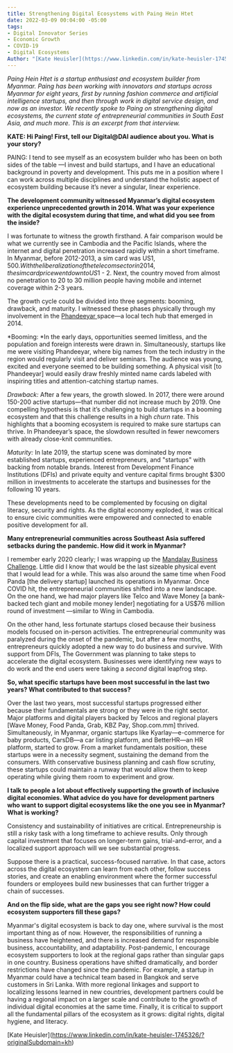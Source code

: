 ```yaml
---
title: Strengthening Digital Ecosystems with Paing Hein Htet
date: 2022-03-09 00:04:00 -05:00
tags:
- Digital Innovator Series
- Economic Growth
- COVID-19
- Digital Ecosystems
Author: "[Kate Heuisler](https://www.linkedin.com/in/kate-heuisler-1745326/?originalSubdomain=kh)"
---
```


*Paing Hein Htet is a startup enthusiast and ecosystem builder from Myanmar. Paing has been working with innovators and startups across Myanmar for eight years, first by running fashion commerce and artificial intelligence startups, and then through work in digital service design, and now as an investor. We recently spoke to Paing on strengthening digital ecosystems, the current state of entrepreneurial communities in South East Asia, and much more. This is an excerpt from that interview.*

<!--more-->

**KATE: Hi Paing! First, tell our Digital@DAI audience about you. What is your story?**

PAING: I tend to see myself as an ecosystem builder who has been on both sides of the table —I invest and build startups, and I have an educational background in poverty and development. This puts me in a position where I can work across multiple disciplines and understand the holistic aspect of ecosystem building because it’s never a singular, linear experience.

**The development community witnessed Myanmar’s digital ecosystem experience unprecedented growth in 2014. What was your experience with the digital ecosystem during that time, and what did you see from the inside?**

I was fortunate to witness the growth firsthand. A fair comparison would be what we currently see in Cambodia and the Pacific Islands, where the internet and digital penetration increased rapidly within a short timeframe. In Myanmar, before 2012-2013, a sim card was US$1,500. With the liberalization of the telecom sector in 2014, the sim card price went down to US$1 - 2. Next, the country moved from almost no penetration to 20 to 30 million people having mobile and internet coverage within 2-3 years.

The growth cycle could be divided into three segments: booming, drawback, and maturity. I witnessed these phases physically through my involvement in the [Phandeeyar ](https://en.wikipedia.org/wiki/Phandeeyar)space—a local tech hub that emerged in 2014.

*Booming: *In the early days, opportunities seemed limitless, and the population and foreign interests were drawn in. Simultaneously, startups like me were visiting Phandeeyar, where big names from the tech industry in the region would regularly visit and deliver seminars. The audience was young, excited and everyone seemed to be building something. A physical visit \[to Phandeeyar\] would easily draw freshly minted name cards labeled with inspiring titles and attention-catching startup names.

*Drawback:* After a few years, the growth slowed. In 2017, there were around 150-200 active startups—that number did not increase much by 2019. One compelling hypothesis is that it’s challenging to build startups in a booming ecosystem and that this challenge results in a high *churn* rate. This highlights that a booming ecosystem is required to make sure startups can thrive. In Phandeeyar’s space, the slowdown resulted in fewer newcomers with already close-knit communities.

*Maturity:* In late 2019, the startup scene was dominated by more established startups, experienced entrepreneurs, and "startups" with backing from notable brands. Interest from Development Finance Institutions (DFIs) and private equity and venture capital firms brought $300 million in investments to accelerate the startups and businesses for the following 10 years.

These developments need to be complemented by focusing on digital literacy, security and rights. As the digital economy exploded, it was critical to ensure civic communities were empowered and connected to enable positive development for all.

**Many entrepreneurial communities across Southeast Asia suffered setbacks during the pandemic. How did it work in Myanmar?**

I remember early 2020 clearly; I was wrapping up the [Mandalay Business Challenge](https://mpevca.org/phandeeyar-hosted-mandalay-business-challenge-2020-in-mandalay/). Little did I know that would be the last sizeable physical event that I would lead for a while. This was also around the same time when Food Panda \[the delivery startup\] launched its operations in Myanmar. Once COVID hit, the entrepreneurial communities shifted into a new landscape. On the one hand, we had major players like Telco and Wave Money \[a bank-backed tech giant and mobile money lender\] negotiating for a US$76 million round of investment —similar to Wing in Cambodia.

On the other hand, less fortunate startups closed because their business models focused on in-person activities. The entrepreneurial community was paralyzed during the onset of the pandemic, but after a few months, entrepreneurs quickly adopted a new way to do business and survive. With support from DFIs, The Government was planning to take steps to accelerate the digital ecosystem. Businesses were identifying new ways to do work and the end users were taking a *second* digital leapfrog step.

**So, what specific startups have been most successful in the last two years? What contributed to that success?**

Over the last two years, most successful startups progressed either because their fundamentals are strong or they were in the right sector. Major platforms and digital players backed by Telcos and regional players \[Wave Money, Food Panda, Grab, KBZ Pay, Shop.com.mm\] thrived. Simultaneously, in Myanmar, organic startups like Kyarlay—e-commerce for baby products, CarsDB—a car listing platform, and BetterHR—an HR platform, started to grow. From a market fundamentals position, these startups were in a necessity segment, sustaining the demand from the consumers. With conservative business planning and cash flow scrutiny, these startups could maintain a runway that would allow them to keep operating while giving them room to experiment and grow.

**I talk to people a lot about effectively supporting the growth of inclusive digital economies. What advice do you have for development partners who want to support digital ecosystems like the one you see in Myanmar? What is working?**

Consistency and sustainability of initiatives are critical. Entrepreneurship is still a risky task with a long timeframe to achieve results. Only through capital investment that focuses on longer-term gains, trial-and-error, and a localized support approach will we see substantial progress.

Suppose there is a practical, success-focused narrative. In that case, actors across the digital ecosystem can learn from each other, follow success stories, and create an enabling environment where the former successful founders or employees build new businesses that can further trigger a chain of successes.

**And on the flip side, what are the gaps you see right now? How could ecosystem supporters fill these gaps?**

Myanmar's digital ecosystem is back to day one, where survival is the most important thing as of now. However, the responsibilities of running a business have heightened, and there is increased demand for responsible business, accountability, and adaptability. Post-pandemic, I encourage ecosystem supporters to look at the regional gaps rather than singular gaps in one country. Business operations have shifted dramatically, and border restrictions have changed since the pandemic. For example, a startup in Myanmar could have a technical team based in Bangkok and serve customers in Sri Lanka. With more regional linkages and support to localizing lessons learned in new countries, development partners could be having a regional impact on a larger scale and contribute to the growth of individual digital economies at the same time. Finally, it is critical to support all the fundamental pillars of the ecosystem as it grows: digital rights, digital hygiene, and literacy.

\[Kate Heuisler\](https://www.linkedin.com/in/kate-heuisler-1745326/?originalSubdomain=kh)